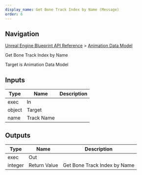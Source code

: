 ```yaml
---
display_name: Get Bone Track Index by Name (Message)
order: 6
---
```

## Navigation

[Unreal Engine Blueprint API Reference](https://dev.epicgames.com/documentation/en-us/unreal-engine/BlueprintAPI) > [Animation Data Model](https://dev.epicgames.com/documentation/en-us/unreal-engine/BlueprintAPI/AnimationDataModel)

Get Bone Track Index by Name

Target is Animation Data Model

## Inputs

| Type | Name | Description |
| --- | --- | --- |
| exec | In |  |
| object | Target |  |
| name | Track Name |  |

## Outputs

| Type | Name | Description |
| --- | --- | --- |
| exec | Out |  |
| integer | Return Value | Get Bone Track Index by Name |
